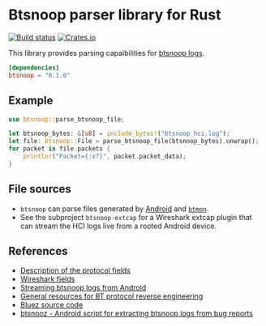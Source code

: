 # Btsnoop parser library for Rust

[![Build status](https://github.com/mauricelam/btsnoop-rs/workflows/ci/badge.svg)](https://github.com/mauricelam/btsnoop-rs/actions)
[![Crates.io](https://img.shields.io/crates/v/btsnoop.svg)](https://crates.io/crates/btsnoop)

This library provides parsing capaibilities for [btsnoop logs](https://fte.com/webhelpii/bpa600/Content/Technical_Information/BT_Snoop_File_Format.htm).

```toml
[dependencies]
btsnoop = "0.1.0"
```

## Example

```rust
use btsnoop::parse_btsnoop_file;

let btsnoop_bytes: &[u8] = include_bytes!("btsnoop_hci.log");
let file: btsnoop::File = parse_btsnoop_file(btsnoop_bytes).unwrap();
for packet in file.packets {
    println!("Packet={:x?}", packet.packet_data);
}
```

## File sources

- `btsnoop` can parse files generated by [Android](https://source.android.com/docs/core/connect/bluetooth/verifying_debugging#debugging-options) and [`btmon`](https://github.com/bluez/bluez/blob/master/monitor/btmon.rst).
- See the subproject `btsnoop-extcap` for a Wireshark extcap plugin that can stream the HCI logs
  live from a rooted Android device.

## References

* [Description of the protocol fields](https://fte.com/webhelpii/bpa600/Content/Technical_Information/BT_Snoop_File_Format.htm)
* [Wireshark fields](https://www.wireshark.org/docs/dfref/b/btsnoop.html)
* [Streaming btsnoop logs from Android](https://wejn.org/2021/04/streaming-bluetooth-capture-to-wireshark-without-btsnoop-net/)
* [General resources for BT protocol reverse engineering](https://github.com/Freeyourgadget/Gadgetbridge/wiki/BT-Protocol-Reverse-Engineering)
* [Bluez source code](https://github.com/bluez/bluez/blob/master/src/shared/btsnoop.c)
* [btsnooz - Android script for extracting btsnoop logs from bug reports](https://cs.android.com/android/platform/superproject/+/master:packages/modules/Bluetooth/system/tools/scripts/btsnooz.py;drc=0d2319b5fd23ea5054ac3daa517d145dd88ab7d2)
